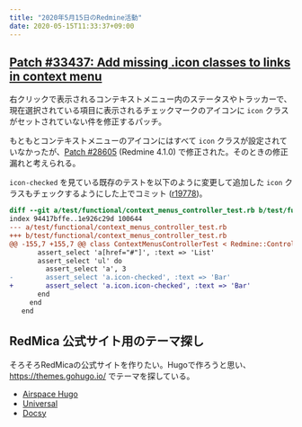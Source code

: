 ```yaml
---
title: "2020年5月15日のRedmine活動"
date: 2020-05-15T11:33:37+09:00
---
```


## [Patch #33437: Add missing .icon classes to links in context menu](https://www.redmine.org/issues/33437)

右クリックで表示されるコンテキストメニュー内のステータスやトラッカーで、現在選択されている項目に表示されるチェックマークのアイコンに `icon` クラスがセットされていない件を修正するパッチ。

もともとコンテキストメニューのアイコンにはすべて `icon` クラスが設定されていなかったが、[Patch #28605](https://www.redmine.org/issues/28605) (Redmine 4.1.0) で修正された。そのときの修正漏れと考えられる。

`icon-checked` を見ている既存のテストを以下のように変更して追加した `icon` クラスもチェックするようにした上でコミット ([r19778](https://www.redmine.org/projects/redmine/repository/revisions/19778))。

``` diff
diff --git a/test/functional/context_menus_controller_test.rb b/test/functional/context_menus_controller_test.rb
index 94417bffe..1e926c29d 100644
--- a/test/functional/context_menus_controller_test.rb
+++ b/test/functional/context_menus_controller_test.rb
@@ -155,7 +155,7 @@ class ContextMenusControllerTest < Redmine::ControllerTest
       assert_select 'a[href="#"]', :text => 'List'
       assert_select 'ul' do
         assert_select 'a', 3
-        assert_select 'a.icon-checked', :text => 'Bar'
+        assert_select 'a.icon.icon-checked', :text => 'Bar'
       end
     end
   end
```

## RedMica 公式サイト用のテーマ探し

そろそろRedMicaの公式サイトを作りたい。Hugoで作ろうと思い、 https://themes.gohugo.io/ でテーマを探している。

* [Airspace Hugo](https://themes.gohugo.io/airspace-hugo/)
* [Universal](https://themes.gohugo.io/hugo-universal-theme/)
* [Docsy](https://themes.gohugo.io/docsy/)
